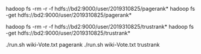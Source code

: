 hadoop fs -rm -r -f hdfs://bd2:9000/user/2019310825/pagerank*
hadoop fs -get hdfs://bd2:9000/user/2019310825/pagerank*

hadoop fs -rm -r -f hdfs://bd2:9000/user/2019310825/trustrank*
hadoop fs -get hdfs://bd2:9000/user/2019310825/trustrank*

./run.sh wiki-Vote.txt pagerank
./run.sh wiki-Vote.txt trustrank


